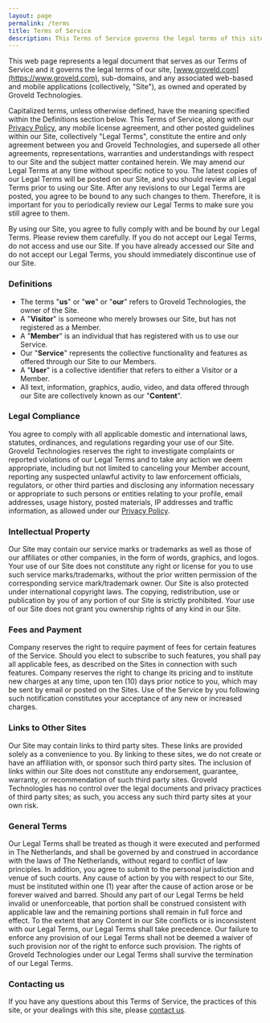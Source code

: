```yaml
---
layout: page
permalink: /terms
title: Terms of Service
description: This Terms of Service governs the legal terms of this site, sub-domains, and any associated web-based and mobile applications.
---
```


This web page represents a legal document that serves as our Terms of Service and it governs the legal terms of our site, [www.groveld.com](https://www.groveld.com), sub-domains, and any associated web-based and mobile applications (collectively, "Site"), as owned and operated by Groveld Technologies.

Capitalized terms, unless otherwise defined, have the meaning specified within the Definitions section below. This Terms of Service, along with our [Privacy Policy](/privacy), any mobile license agreement, and other posted guidelines within our Site, collectively "Legal Terms", constitute the entire and only agreement between you and Groveld Technologies, and supersede all other agreements, representations, warranties and understandings with respect to our Site and the subject matter contained herein. We may amend our Legal Terms at any time without specific notice to you. The latest copies of our Legal Terms will be posted on our Site, and you should review all Legal Terms prior to using our Site. After any revisions to our Legal Terms are posted, you agree to be bound to any such changes to them. Therefore, it is important for you to periodically review our Legal Terms to make sure you still agree to them.

By using our Site, you agree to fully comply with and be bound by our Legal Terms. Please review them carefully. If you do not accept our Legal Terms, do not access and use our Site. If you have already accessed our Site and do not accept our Legal Terms, you should immediately discontinue use of our Site.

### Definitions

- The terms "**us**" or "**we**" or "**our**" refers to Groveld Technologies, the owner of the Site.
- A "**Visitor**" is someone who merely browses our Site, but has not registered as a Member.
- A "**Member**" is an individual that has registered with us to use our Service.
- Our "**Service**" represents the collective functionality and features as offered through our Site to our Members.
- A "**User**" is a collective identifier that refers to either a Visitor or a Member.
- All text, information, graphics, audio, video, and data offered through our Site are collectively known as our "**Content**".

### Legal Compliance

You agree to comply with all applicable domestic and international laws, statutes, ordinances, and regulations regarding your use of our Site. Groveld Technologies reserves the right to investigate complaints or reported violations of our Legal Terms and to take any action we deem appropriate, including but not limited to canceling your Member account, reporting any suspected unlawful activity to law enforcement officials, regulators, or other third parties and disclosing any information necessary or appropriate to such persons or entities relating to your profile, email addresses, usage history, posted materials, IP addresses and traffic information, as allowed under our [Privacy Policy](/privacy).

### Intellectual Property

Our Site may contain our service marks or trademarks as well as those of our affiliates or other companies, in the form of words, graphics, and logos. Your use of our Site does not constitute any right or license for you to use such service marks/trademarks, without the prior written permission of the corresponding service mark/trademark owner. Our Site is also protected under international copyright laws. The copying, redistribution, use or publication by you of any portion of our Site is strictly prohibited. Your use of our Site does not grant you ownership rights of any kind in our Site.

### Fees and Payment

Company reserves the right to require payment of fees for certain features of the Service. Should you elect to subscribe to such features, you shall pay all applicable fees, as described on the Sites in connection with such features. Company reserves the right to change its pricing and to institute new charges at any time, upon ten (10) days prior notice to you, which may be sent by email or posted on the Sites. Use of the Service by you following such notification constitutes your acceptance of any new or increased charges.

### Links to Other Sites

Our Site may contain links to third party sites. These links are provided solely as a convenience to you. By linking to these sites, we do not create or have an affiliation with, or sponsor such third party sites. The inclusion of links within our Site does not constitute any endorsement, guarantee, warranty, or recommendation of such third party sites. Groveld Technologies has no control over the legal documents and privacy practices of third party sites; as such, you access any such third party sites at your own risk.

### General Terms

Our Legal Terms shall be treated as though it were executed and performed in The Netherlands, and shall be governed by and construed in accordance with the laws of The Netherlands, without regard to conflict of law principles. In addition, you agree to submit to the personal jurisdiction and venue of such courts. Any cause of action by you with respect to our Site, must be instituted within one (1) year after the cause of action arose or be forever waived and barred. Should any part of our Legal Terms be held invalid or unenforceable, that portion shall be construed consistent with applicable law and the remaining portions shall remain in full force and effect. To the extent that any Content in our Site conflicts or is inconsistent with our Legal Terms, our Legal Terms shall take precedence. Our failure to enforce any provision of our Legal Terms shall not be deemed a waiver of such provision nor of the right to enforce such provision. The rights of Groveld Technologies under our Legal Terms shall survive the termination of our Legal Terms.

### Contacting us

If you have any questions about this Terms of Service, the practices of this site, or your dealings with this site, please [contact us](/about).
